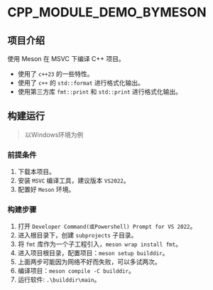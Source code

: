 # CPP_MODULE_DEMO_BYMESON

## 项目介绍

使用 Meson 在 MSVC 下编译 C++ 项目。

* 使用了 `c++23` 的一些特性。
* 使用了 `c++` 的 `std::format` 进行格式化输出。
* 使用第三方库 `fmt::print` 和 `std::print` 进行格式化输出。

## 构建运行

> 以Windows环境为例

### 前提条件

1. 下载本项目。
1. 安装 `MSVC` 编译工具，建议版本 `VS2022`。
1. 配置好 `Meson` 环境。

### 构建步骤

1. 打开 `Developer Command(或Powershell) Prompt for VS 2022`。
1. 进入根目录下，创建 `subprojects` 子目录。
1. 将 `fmt` 库作为一个子工程引入，`meson wrap install fmt`。
1. 进入项目根目录，配置项目：`meson setup builddir`。
1. 上面两步可能因为网络不好而失败，可以多试两次。
1. 编译项目：`meson compile -C builddir`。
1. 运行软件: `.\builddir\main`。
